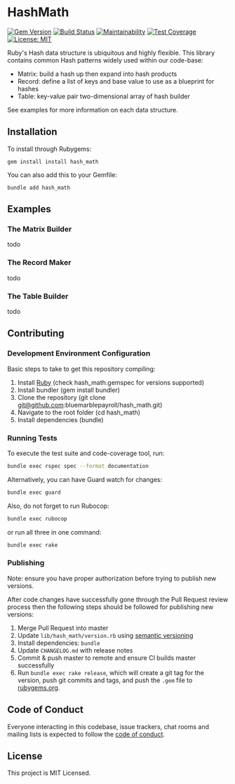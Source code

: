 # HashMath

[![Gem Version](https://badge.fury.io/rb/hash_math.svg)](https://badge.fury.io/rb/hash_math) [![Build Status](https://travis-ci.org/bluemarblepayroll/hash_math.svg?branch=master)](https://travis-ci.org/bluemarblepayroll/hash_math) [![Maintainability](https://api.codeclimate.com/v1/badges/9f9a504b3f5df199a253/maintainability)](https://codeclimate.com/github/bluemarblepayroll/hash_math/maintainability) [![Test Coverage](https://api.codeclimate.com/v1/badges/9f9a504b3f5df199a253/test_coverage)](https://codeclimate.com/github/bluemarblepayroll/hash_math/test_coverage) [![License: MIT](https://img.shields.io/badge/License-MIT-yellow.svg)](https://opensource.org/licenses/MIT)

Ruby's Hash data structure is ubiquitous and highly flexible.  This library contains common Hash patterns widely used within our code-base:

* Matrix: build a hash up then expand into hash products
* Record: define a list of keys and base value to use as a blueprint for hashes
* Table: key-value pair two-dimensional array of hash builder

See examples for more information on each data structure.

## Installation

To install through Rubygems:

````
gem install install hash_math
````

You can also add this to your Gemfile:

````
bundle add hash_math
````

## Examples

### The Matrix Builder

todo

### The Record Maker

todo

### The Table Builder

todo

## Contributing

### Development Environment Configuration

Basic steps to take to get this repository compiling:

1. Install [Ruby](https://www.ruby-lang.org/en/documentation/installation/) (check hash_math.gemspec for versions supported)
2. Install bundler (gem install bundler)
3. Clone the repository (git clone git@github.com:bluemarblepayroll/hash_math.git)
4. Navigate to the root folder (cd hash_math)
5. Install dependencies (bundle)

### Running Tests

To execute the test suite and code-coverage tool, run:

````bash
bundle exec rspec spec --format documentation
````

Alternatively, you can have Guard watch for changes:

````bash
bundle exec guard
````

Also, do not forget to run Rubocop:

````bash
bundle exec rubocop
````

or run all three in one command:

````bash
bundle exec rake
````

### Publishing

Note: ensure you have proper authorization before trying to publish new versions.

After code changes have successfully gone through the Pull Request review process then the following steps should be followed for publishing new versions:

1. Merge Pull Request into master
2. Update `lib/hash_math/version.rb` using [semantic versioning](https://semver.org/)
3. Install dependencies: `bundle`
4. Update `CHANGELOG.md` with release notes
5. Commit & push master to remote and ensure CI builds master successfully
6. Run `bundle exec rake release`, which will create a git tag for the version, push git commits and tags, and push the `.gem` file to [rubygems.org](https://rubygems.org).

## Code of Conduct

Everyone interacting in this codebase, issue trackers, chat rooms and mailing lists is expected to follow the [code of conduct](https://github.com/bluemarblepayroll/hash_math/blob/master/CODE_OF_CONDUCT.md).

## License

This project is MIT Licensed.
